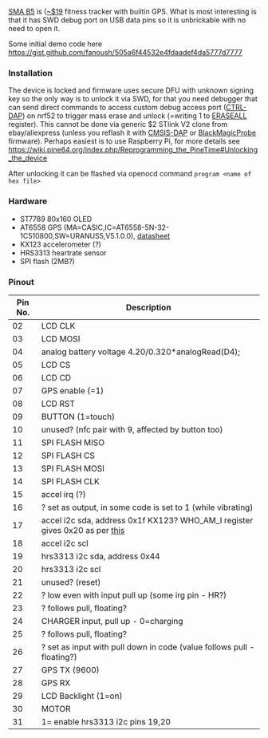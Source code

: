 [SMA B5](https://www.smawatch.com/page411) is ([~$19](https://www.aliexpress.com/item/4000987225908.html) fitness tracker with builtin GPS. What is most interesting is that it has SWD debug port on USB data pins so it is unbrickable with no need to open it.

Some initial demo code here https://gist.github.com/fanoush/505a6f44532e4fdaadef4da5777d7777

### Installation ###

The device is locked and firmware uses secure DFU with unknown signing key so the only way is to unlock it via SWD, for that you need debugger that can send direct commands to access custom debug access port ([CTRL-DAP](https://infocenter.nordicsemi.com/topic/com.nordic.infocenter.nrf52832.ps.v1.1/dif.html?cp=4_2_0_15_1#concept_udr_mns_1s)) on nrf52 to trigger mass erase and unlock (=writing 1 to [ERASEALL](https://infocenter.nordicsemi.com/topic/com.nordic.infocenter.nrf52832.ps.v1.1/dif.html#register.ERASEALL) register). This cannot be done via generic $2 STlink V2 clone from ebay/aliexpress (unless you reflash it with [CMSIS-DAP](https://github.com/RadioOperator/STM32F103C8T6_CMSIS-DAP_SWO/tree/master/Doc/STLINK_V2A_V2B) or [BlackMagicProbe](https://github.com/blacksphere/blackmagic/tree/master/src/platforms/stlink) firmware). Perhaps easiest is to use Raspberry Pi, for more details see https://wiki.pine64.org/index.php/Reprogramming_the_PineTime#Unlocking_the_device

After unlocking it can be flashed via openocd command `program <name of hex file>`

### Hardware ###

- ST7789 80x160 OLED
- AT6558 GPS (MA=CASIC,IC=AT6558-5N-32-1C510800,SW=URANUS5,V5.1.0.0), [datasheet](http://www.icofchina.com/d/file/xiazai/2016-12-05/b1be6f481cdf9d773b963ab30a2d11d8.pdf)
- KX123 accelerometer (?)
- HRS3313 heartrate sensor
- SPI flash (2MB?)

### Pinout ###

| Pin No.  | Description |
| ------------- | ------------- |
| 02 | LCD CLK |
| 03 |LCD MOSI |
| 04 |analog battery voltage 4.20/0.320*analogRead(D4); |
| 05 |LCD CS |
| 06 |LCD CD |
| 07 |GPS enable (=1) |
| 08 |LCD RST |
| 09 |BUTTON (1=touch) |
| 10 |unused? (nfc pair with 9, affected by button too) |
| 11 |SPI FLASH MISO |
| 12 |SPI FLASH CS |
| 13 |SPI FLASH MOSI |
| 14 |SPI FLASH CLK |
| 15 |accel irq (?) |
| 16 |? set as output, in some code is set to 1 (while vibrating) |	
| 17 |accel i2c sda, address 0x1f  KX123? WHO_AM_I register gives 0x20 as per [this](https://d10bqar0tuhard.cloudfront.net/en/document/TN004-Power-On-Procedure.pdf) |
| 18 |accel i2c scl |
| 19 |hrs3313 i2c sda, address 0x44
| 20 |hrs3313 i2c scl |
| 21 |unused? (reset) |
| 22 |? low even with input pull up (some irg pin - HR?) |
| 23 |? follows pull, floating? |
| 24 |CHARGER input, pull up - 0=charging |
| 25 |? follows pull, floating? |
| 26 | ? set as input with pull down in code (value follows pull - floating?) |
| 27 | GPS TX (9600) |
| 28 | GPS RX |
| 29 | LCD Backlight (1=on) |
| 30 | MOTOR |
| 31 | 1= enable hrs3313 i2c pins 19,20 |
